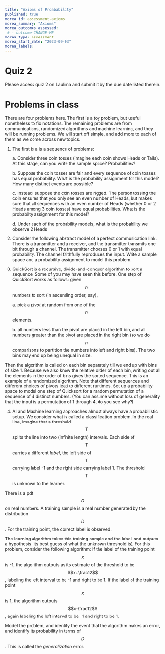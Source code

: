 ```yaml
---
title: "Axioms of Proabability"
published: true
morea_id: assessment-axioms
morea_summary: "Axioms"
morea_outcomes_assessed:
 # - outcome-CHANGE-ME
morea_type: assessment
morea_start_date: "2023-09-03"
morea_labels:
---
```

# Quiz 2

Please access quiz 2 on Laulima and submit it by the due date listed therein.

# Problems in class
There are four problems here. The first is a toy problem, but useful
nonetheless to fix notations. The remaining problems are from
communications, randomized algorithms and machine learning, and they
will be running problems. We will start off simple, and add more to
each of them as we come across new topics. 

1. The first is a is a sequence of problems:

	a. Consider three coin tosses (imagine each coin shows Heads or
	   Tails). At this stage, can you write the sample space?
	   Probabilities?
  
    b. Suppose the coin tosses are fair and every sequence of coin
       tosses has equal probability. What is the probability
       assignment for this model? How many distinct events are
       possible?

	c. Instead, suppose the coin tosses are rigged. The person tossing
       the coin ensures that you only see an even number of Heads, but
       makes sure that all sequences with an even number of Heads
       (whether 0 or 2 Heads among 3 coin tosses) have equal
       probabilities. What is the probabilty assignment for this
       model?

	d. Under each of the probability models, what is the probability
       we observe 2 Heads

2. Consider the following abstract model of a perfect communication
  link. There is a transmitter and a receiver, and the transmitter
  transmits one bit through a channel. The transmitter chooses 0 or 1
  with equal probability. The channel faithfully reproduces the input.
  Write a sample space and a probability assignment to model this
  problem.

3. QuickSort is a recursive, divide-and-conquer algorithm to sort a
  sequence. Some of you may have seen this before. One step of
  QuickSort works as follows: given $$n$$ numbers to sort (in
  ascending order, say),

	a. pick a _pivot_ at random from one of the $$n$$ elements.

	b. all numbers less than the pivot are placed in the left bin, and
   all numbers greater than the pivot are placed in the right bin (so
   we do $$n$$ comparisons to partition the numbers into left and
   right bins). The two bins may end up being unequal in size.

  Then the algorithm is called on each bin separately till we end up
  with bins of size 1. Because we also know the relative order of each
  bin, writing out all the elements in the order of bins gives the
  sorted sequence. This is an example of a randomized algorithm. Note
  that different sequences and different choices of pivots lead to
  different runtimes. Set up a probability space to model one step of
  Quicksort for a random permutation of a sequence of 4 distinct
  numbers. (You can assume without loss of generality that the input
  is a permutation of 1 through 4, do you see why?)

4. AI and Machine learning approaches almost always have a
  probabilistic setup. We consider what is called a classification
  problem. In the real line, imagine that a threshold $$T$$ splits the
  line into two (infinite length) intervals. Each side of $$T$$
  carries a different _label_, the left side of $$T$$ carrying label
  -1 and the right side carrying label 1. The threshold $$T$$ is
  unknown to the learner.
  
  There is a pdf $$D$$ on real numbers. A training sample is a real
  number generated by the distribution $$D$$. For the training point,
  the correct label is observed.

  The learning algorithm takes this training sample and the label, and
  outputs a hypothesis (its best guess of what the unknown threshold
  is).  For this problem, consider the following algorithm: If
  the label of the training point $$x$$ is -1, the algorithm outputs
  as its estimate of the threshold to be $$x+\frac12$$, labeling the
  left interval to be -1 and right to be 1.  If the label of the
  training point $$x$$ is 1, the algorithm outputs $$x-\frac12$$, 
  again labeling the left interval to be -1 and right to be 1.


  Model the problem, and identify the event that the algorithm makes
  an error, and identify its probability in terms of $$D$$. 
  This is called the _generalization_ error.
  
  







